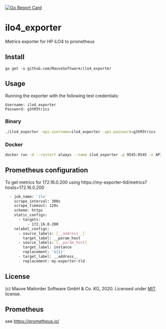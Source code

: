 [![Go Report Card](https://goreportcard.com/badge/github.com/mauvesoftware/ilo4_exporter)](https://goreportcard.com/report/github.com/mauvesoftware/ilo4_exporter)
# ilo4_exporter
Metrics exporter for HP iLO4 to prometheus

## Install
```
go get -u github.com/MauveSoftware/ilo4_exporter
```

## Usage
Running the exporter with the following test credentials:

```
Username: ilo4_exporter
Password: g3tM3trics
```

### Binary
```bash
./ilo4_exporter -api.username=ilo4_exporter -api.password=g3tM3trics
```

### Docker
```bash
docker run -d --restart always --name ilo4_exporter -p 9545:9545 -e API_USERNAME=ilo4_exporter -e API_PASSWORD=g3tM3trics mauvesoftware/ilo4_exporter
```

## Prometheus configuration
To get metrics for 172.16.0.200 using https://my-exporter-tld/metrics?hosts=172.16.0.200

```bash
  - job_name: 'ilo'
    scrape_interval: 300s
    scrape_timeout: 120s
    scheme: https
    static_configs:
      - targets:
          - 172.16.0.200
    relabel_configs:
      - source_labels: [__address__]
        target_label: __param_host
      - source_labels: [__param_host]
        target_label: instance
        replacement: '${1}'
      - target_label: __address__
        replacement: my-exporter-tld
```

## License
(c) Mauve Mailorder Software GmbH & Co. KG, 2020. Licensed under [MIT](LICENSE) license.

## Prometheus
see https://prometheus.io/
